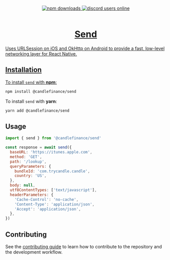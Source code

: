 <br/>
<div align="center">
  <a href="https://www.npmjs.com/package/@candlefinance/send">
  <img src="https://img.shields.io/npm/dm/@candlefinance/send" alt="npm downloads" />
</a>
  <a alt="discord users online" href="https://discord.gg/qnAgjxhg6n" 
  target="_blank"
  rel="noopener noreferrer">
    <img alt="discord users online" src="https://img.shields.io/discord/986610142768406548?label=Discord&logo=discord&logoColor=white&cacheSeconds=3600"/>
</div>
<br/>
<h1 align="center">
   Send
</h1>

Uses URLSession on iOS and OkHttp on Android to provide a fast, low-level networking layer for React Native.

## Installation

To install `send` with **npm**:

```sh
npm install @candlefinance/send
```

To install `send` with **yarn**:

```sh
yarn add @candlefinance/send
```

## Usage

```js
import { send } from '@candlefinance/send'

const response = await send({
  baseURL: 'https://itunes.apple.com',
  method: 'GET',
  path: '/lookup',
  queryParameters: {
    bundleId: 'com.trycandle.candle',
    country: 'US',
  },
  body: null,
  utf8ContentTypes: ['text/javascript'],
  headerParameters: {
    'Cache-Control': 'no-cache',
    'Content-Type': 'application/json',
    'Accept': 'application/json',
  },
})
```

## Contributing

See the [contributing guide](CONTRIBUTING.md) to learn how to contribute to the repository and the development workflow.

